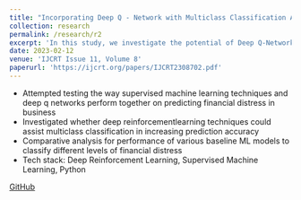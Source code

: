 ```yaml
---
title: "Incorporating Deep Q - Network with Multiclass Classification Algorithms"
collection: research
permalink: /research/r2
excerpt: 'In this study, we investigate the potential of Deep Q-Network (DQN) to enhance multiclass classification algorithms, with a specific focus on predicting financial distress in companies and broader applications in fields such as finance and risk management. Key algorithm used - Reinforcement Learning.'
date: 2023-02-12
venue: 'IJCRT Issue 11, Volume 8'
paperurl: 'https://ijcrt.org/papers/IJCRT2308702.pdf'
---
```

- Attempted testing the way supervised machine learning techniques and deep q networks
perform together on predicting financial distress in business
- Investigated whether deep reinforcementlearning techniques could assist multiclass classification in increasing prediction accuracy
- Comparative analysis for performance of various baseline ML models to classify different levels of financial distress
- Tech stack: Deep Reinforcement Learning, Supervised Machine Learning, Python

[GitHub](https://github.com/noopur-zambare/Multiclass---Classification-with-DQN)
